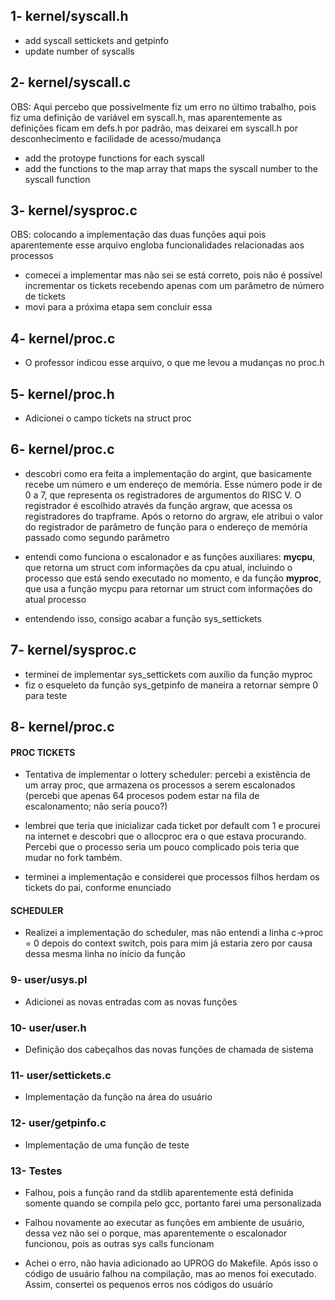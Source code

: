 ## 1- kernel/syscall.h

- add syscall settickets and getpinfo
- update number of syscalls

## 2- kernel/syscall.c

OBS: Aqui percebo que possivelmente fiz um erro no último trabalho, pois fiz uma definição de variável em syscall.h, mas aparentemente as definições ficam em defs.h por padrão, mas deixarei em syscall.h por desconhecimento e facilidade de acesso/mudança

- add the protoype functions for each syscall
- add the functions to the map array that maps the syscall number to the syscall function

## 3- kernel/sysproc.c

OBS: colocando a implementação das duas funções aqui pois aparentemente esse arquivo engloba funcionalidades relacionadas aos processos

- comecei a implementar mas não sei se está correto, pois não é possível incrementar os tickets recebendo apenas com um parâmetro de número de tickets
- movi para a próxima etapa sem concluir essa

## 4- kernel/proc.c

- O professor indicou esse arquivo, o que me levou a mudanças no proc.h

## 5- kernel/proc.h

- Adicionei o campo tickets na struct proc

## 6- kernel/proc.c

- descobri como era feita a implementação do argint, que basicamente recebe um número e um endereço de memória. Esse número pode ir de 0 a 7, que representa os registradores de argumentos do RISC V. O registrador é escolhido através da função argraw, que acessa os registradores do trapframe. Após o retorno do argraw, ele atribui o valor do registrador de parâmetro de função para o endereço de memória passado como segundo parâmetro

- entendi como funciona o escalonador e as funções auxiliares: **mycpu**, que retorna um struct com informações da cpu atual, incluindo o processo que está sendo executado no momento, e da função **myproc**, que usa a função mycpu para retornar um struct com informações do atual processo

- entendendo isso, consigo acabar a função sys_settickets

## 7- kernel/sysproc.c

- terminei de implementar sys_settickets com auxílio da função myproc
- fiz o esqueleto da função sys_getpinfo de maneira a retornar sempre 0 para teste

## 8- kernel/proc.c

#### PROC TICKETS

- Tentativa de implementar o lottery scheduler: percebi a existência de um array proc, que armazena os processos a serem escalonados (percebi que apenas 64 procesos podem estar na fila de escalonamento; não seria pouco?)

- lembrei que teria que inicializar cada ticket por default com 1 e procurei na internet e descobri que o allocproc era o que estava procurando. Percebi que o processo seria um pouco complicado pois teria que mudar no fork também.

- terminei a implementação e considerei que processos filhos herdam os tickets do pai, conforme enunciado

#### SCHEDULER

- Realizei a implementação do scheduler, mas não entendi a linha c->proc = 0 depois do context switch, pois para mim já estaria zero por causa dessa mesma linha no início da função

### 9- user/usys.pl

- Adicionei as novas entradas com as novas funções

### 10- user/user.h

- Definição dos cabeçalhos das novas funções de chamada de sistema

### 11- user/settickets.c

- Implementação da função na área do usuário

### 12- user/getpinfo.c

- Implementação de uma função de teste

### 13- Testes

- Falhou, pois a função rand da stdlib aparentemente está definida somente quando se compila pelo gcc, portanto farei uma personalizada

- Falhou novamente ao executar as funções em ambiente de usuário, dessa vez não sei o porque, mas aparentemente o escalonador funcionou, pois as outras sys calls funcionam

- Achei o erro, não havia adicionado ao UPROG do Makefile. Após isso o código de usuário falhou na compilação, mas ao menos foi executado. Assim, consertei os pequenos erros nos códigos do usuário